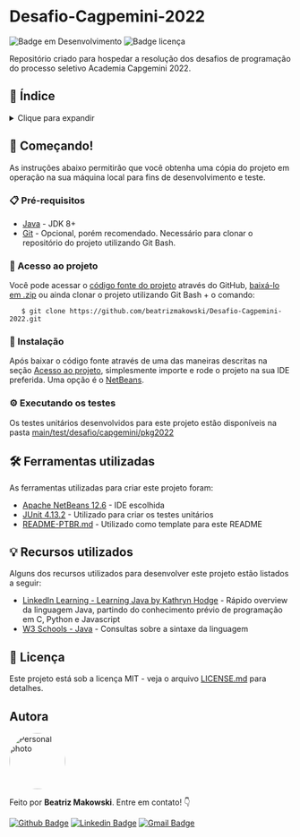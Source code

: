 # Desafio-Cagpemini-2022
![Badge em Desenvolvimento](http://img.shields.io/static/v1?label=STATUS&message=EM%20DESENVOLVIMENTO&color=GREEN&style=for-the-badge?style=plastic&logo=appveyor) ![Badge licença](https://img.shields.io/github/license/beatrizmakowski/Desafio-Cagpemini-2022)

Repositório criado para hospedar a resolução dos desafios de programação do processo seletivo Academia Capgemini 2022.

## :open_book: Índice
<details>
<summary>Clique para expandir</summary>
  
  
* [Começando!](#Começando!)
  * [Acesso ao projeto](#Acesso-ao-projeto)
  * [Pré-requisitos](#Pré-requisitos)
  * [Instalação](#Instalação)
  * [Executando os testes](#Executando-os-testes)
* [Ferramentas utilizadas](#Ferramentas-utilizadas)
* [Recursos utilizados](#Recursos-utilizados)
* [Licença](#Licença)
* [Autora](#Autora)
</details>


## 🚀 Começando!

As instruções abaixo permitirão que você obtenha uma cópia do projeto em operação na sua máquina local para fins de desenvolvimento e teste.


### 📋 Pré-requisitos

* [Java](https://www.oracle.com/java/technologies/downloads/) - JDK 8+
* [Git](https://git-scm.com/) - Opcional, porém recomendado. Necessário para clonar o repositório do projeto utilizando Git Bash.


### :file_folder: Acesso ao projeto
Você pode acessar o [código fonte do projeto](https://github.com/beatrizmakowski/Desafio-Cagpemini-2022/tree/main) através do GitHub, [baixá-lo em .zip](https://github.com/beatrizmakowski/Desafio-Cagpemini-2022/archive/refs/heads/main.zip) ou ainda clonar o projeto utilizando Git Bash + o comando:

       $ git clone https://github.com/beatrizmakowski/Desafio-Cagpemini-2022.git


### 🔧 Instalação

Após baixar o código fonte através de uma das maneiras descritas na seção [Acesso ao projeto](#Acesso-ao-projeto), simplesmente importe e rode o projeto na sua IDE preferida. Uma opção é o [NetBeans](https://netbeans.apache.org/download/nb126/nb126.html).


### ⚙️ Executando os testes

Os testes unitários desenvolvidos para este projeto estão disponíveis na pasta [main/test/desafio/capgemini/pkg2022](https://github.com/beatrizmakowski/Desafio-Cagpemini-2022/tree/main/test/desafio/capgemini/pkg2022)


## 🛠️ Ferramentas utilizadas

As ferramentas utilizadas para criar este projeto foram:

* [Apache NetBeans 12.6](https://netbeans.apache.org/download/nb126/nb126.html) - IDE escolhida
* [JUnit 4.13.2](https://github.com/junit-team/junit4/releases/tag/r4.13.2) - Utilizado para criar os testes unitários
* [README-PTBR.md](https://gist.github.com/lohhans/f8da0b147550df3f96914d3797e9fb89) - Utilizado como template para este README


## 💡 Recursos utilizados

Alguns dos recursos utilizados para desenvolver este projeto estão listados a seguir:

* [LinkedIn Learning - Learning Java by Kathryn Hodge](https://www.linkedin.com/learning/learning-java-4) - Rápido overview da linguagem Java, partindo do conhecimento prévio de programação em C, Python e Javascript
* [W3 Schools - Java](https://www.w3schools.com/java/) - Consultas sobre a sintaxe da linguagem

## 📄 Licença

Este projeto está sob a licença MIT - veja o arquivo [LICENSE.md](https://github.com/beatrizmakowski/Desafio-Cagpemini-2022/blob/main/LICENSE) para detalhes.

## Autora

<a href="https://github.com/beatrizmakowski"> <img style="border-radius: 50%;" src="https://avatars.githubusercontent.com/u/86008015?v=4" width="100px;" alt="Personal photo"/> </a>

Feito por **Beatriz Makowski**. Entre em contato! 👇

[![Github Badge](https://img.shields.io/badge/-Beatriz%20Makowski-black?style=flat-square&logo=Github&logoColor=white&link=https://github.com/beatrizmakowski)](https://github.com/beatrizmakowski)  [![Linkedin Badge](https://img.shields.io/badge/-Beatriz%20Makowski-blue?style=flat-square&logo=Linkedin&logoColor=white&link=https://www.linkedin.com/in/beatriz-makowski/)](https://www.linkedin.com/in/beatriz-makowski/)  [![Gmail Badge](https://img.shields.io/badge/-bemakow@gmail.com-c14438?style=flat-square&logo=Gmail&logoColor=white&link=mailto:bemakow@gmail.com)](mailto:bemakow@gmail.com)

